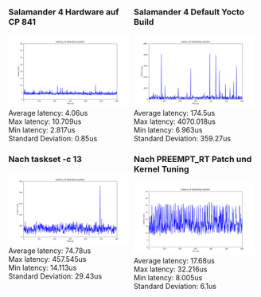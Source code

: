 <!DOCTYPE html>
<html>
<body>

<div style="display: flex; justify-content: space-around;">
  <div style="width: 48%;">
    <h3>Salamander 4 Hardware auf CP 841</h3>
    <img src="hardware/max_latency_hardware/max_latency_hardware.png" alt="Hardware" style="width:100%;">
    Average latency: 4.06us<br>
    Max latency: 10.709us<br>
    Min latency: 2.817us<br>
    Standard Deviation: 0.85us<br>
  </div>
  <div style="width: 48%;">
    <h3>Salamander 4 Default Yocto Build</h3>
    <img src="default/max_latency_default/max_latency_default.png" alt="Default" style="width:100%;">
    Average latency: 174.5us<br>
    Max latency: 4070.018us<br>
    Min latency: 6.963us<br>
    Standard Deviation: 359.27us<br>
  </div>
</div>

<div style="display: flex; justify-content: space-around;">
  <div style="width: 48%;">
    <h3>Nach taskset -c 13</h3>
    <img src="taskset/max_latency_taskset/max_latency_taskset.png" alt="Taskset" style="width:100%;">
    Average latency: 74.78us<br>
    Max latency: 457.545us<br>
    Min latency: 14.113us<br>
    Standard Deviation: 29.43us<br>
  </div>
  <div style="width: 48%;">
    <h3>Nach PREEMPT_RT Patch und Kernel Tuning</h3>
    <img src="rt/max_latency_rt/max_latency_rt.png" alt="RT" style="width:100%;">
    Average latency: 17.68us <br>
    Max latency: 32.216us<br>
    Min latency: 8.005us<br>
    Standard Deviation: 6.1us<br>
  </div>
</div>

</body>
</html>
